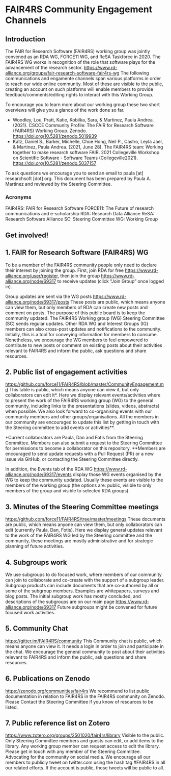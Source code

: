 # FAIR4RS Community Engagement Channels

## Introduction

The  FAIR for Research Software (FAIR4RS) working group was jointly convened as an RDA WG, FORCE11 WG, and ReSA Taskforce in 2020. The FAIR4RS WG works in recognition of the role that software plays for the advancement of the research sector. https://www.rd-alliance.org/groups/fair-research-software-fair4rs-wg
The following communications and engamente channels span various platforms in order to reach our wide online community. Most of these are visible to the public, creating an account on such platforms will enable members to provide feedback/comments/editing rights to interact with this Working Group.

To encourage you to learn more about our working group these two short overviews will give you a glance of the work done so far.
- Woodley, Lou, Pratt, Katie, Kobilka, Sara, & Martinez, Paula Andrea. (2021). CSCCE Community Profile: The FAIR for Research Software (FAIR4RS) Working Group. Zenodo. https://doi.org/10.5281/zenodo.5019939
- Katz, Daniel S., Barker, Michelle, Chue Hong, Neil P., Castro, Leyla Jael, & Martinez, Paula Andrea. (2021, June 28). The FAIR4RS team: Working together to make research software FAIR. 2021 Collegeville Workshop on Scientific Software - Software Teams (Collegeville2021). https://doi.org/10.5281/zenodo.5037157

To ask questions we encourage you to send an email to paula [at] researchsoft [dot] org.
This document has been prepared by Paula A. Martinez and reviewed by the Steering Committee. 

### Acronyms
FAIR4RS: FAIR for Research Software
FORCE11: The Future of research communications and e-scholarship
RDA: Research Data Alliance
ReSA: Research Software Alliance
SC: Steering Committee
WG: Working Group

## Get involved!

## 1. FAIR for Research Software (FAIR4RS) WG
To be a member of the FAIR4RS community people only need to declare their interest by joining the group. First, join RDA for free https://www.rd-alliance.org/user/register, then join the group https://www.rd-alliance.org/node/69317 to receive updates (click “Join Group” once logged in).

Group updates are sent via the WG posts https://www.rd-alliance.org/node/69317/posts 
These posts are public, which means anyone can view them, but only members of RDA can create new posts and comment on posts. The purpose of this public board is to keep the community updated. The FAIR4RS Working group (WG) Steering Committee (SC) sends regular updates. Other RDA WG and Interest Groups (IG) members can also cross-post updates and notifications to the community. Initially, this is a tool for conveying information for members to consume. Nonetheless, we encourage the WG members to feel empowered to contribute to new posts or comment on existing posts about their activities relevant to FAIR4RS and inform the public, ask questions and share resources. 

## 2. Public list of engagement activities
https://github.com/force11/FAIR4RS/blob/master/CommunityEngagement.md
This table is public, which means anyone can view it, but only collaborators can edit it*. Here we display relevant events/activities where to present the work of the FAIR4RS working group (WG) to the general community, including links to the presentations (slides, videos, abstracts) when possible. We also look forward to co-organising events with our community members and other groups/organisations. All the members in our community are encouraged to update this list by getting in touch with the Steering committee to add events or activities**.

*Current collaborators are Paula, Dan and Fotis from the Steering Committee. Members can also submit a request to the Steering Committee for permissions to become a collaborator on this repository.
**Members are encouraged to send update requests with a Pull Request (PR) or a new issue via GitHub, or contacting the Steering Committee directly. 

In addition, the Events tab of the RDA WG https://www.rd-alliance.org/node/69317/events
display those WG events organised by the WG to keep the community updated. Usually these events are visible to the members of the working group (the options are: public, visible to only members of the group and visible to selected RDA groups).

## 3. Minutes of the Steering Committee meetings
https://github.com/force11/FAIR4RS/tree/master/meetings
These documents are public, which means anyone can view them, but only collaborators can edit (currently Paula, Dan, Fotis). Here we display general updates relevant to the work of the FAIR4RS WG led by the Steering committee and the community, these meetings are mostly administrative and for strategic planning of future activities. 

## 4. Subgroups work
We use subgroups to do focused work, where members of our community can join to collaborate and co-create with the support of a subgroup leader. Subgroup products can include documents that are co-authored by all or some of the subgroup members. Examples are whitepapers, surveys and blog posts. The initial subgroup work has mostly concluded, and descriptions of the subgroups are on our main page https://www.rd-alliance.org/node/69317
Future subgroups might be convened for future focused work activities.

## 5. Community Chat 
https://gitter.im/FAIR4RS/community
This Community chat is public, which means anyone can view it. It needs a login in order to join and participate in the chat. We encourage the general community to post about their activities relevant to FAIR4RS and inform the public, ask questions and share resources.  

## 6. Publications on Zenodo
https://zenodo.org/communities/fair4rs We recommend to list public documentation in relation to FAIR4RS in the FAIR4RS community on Zenodo. Please Contact the Steering Committee if you know of resources to be listed. 

## 7. Public reference list on Zotero
https://www.zotero.org/groups/2501020/fair4rs/library Visible to the public. Only Steering Committee members and guests can edit, or add items to the library. Any working group member can request access to edit the library. Please get in touch with any member of the Steering Committee. 
Advocating for the community on social media.
We encourage all our members to publicly tweet on twitter.com using the hash tag #FAIR4RS in all our related efforts. If the account is public, those tweets will be public to all.  

